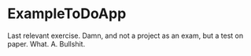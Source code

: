 # ExampleToDoApp
Last relevant exercise. Damn, and not a project as an exam, but a test on paper. What. A. Bullshit.
